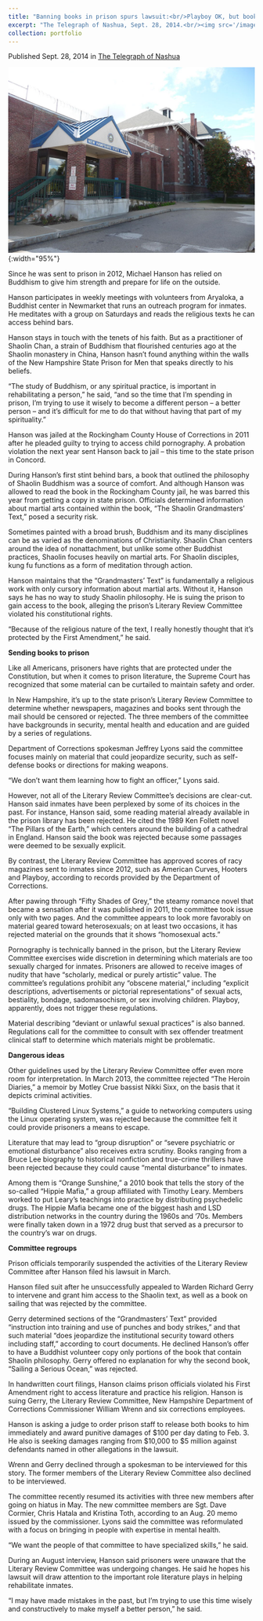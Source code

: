 ```yaml
---
title: "Banning books in prison spurs lawsuit:<br/>Playboy OK, but books on Buddhism and sailing rejected"
excerpt: "The Telegraph of Nashua, Sept. 28, 2014.<br/><img src='/images/nhstateprison.jpg'>"
collection: portfolio
---
```

Published Sept. 28, 2014 in [The Telegraph of Nashua](http://www.nashuatelegraph.com/news/local-news/2014/09/28/banning-books-in-prison-spurs-lawsuit-playboy-ok-but-books-on-buddhism-and-sailing-rejected/)

![alt text](/images/nhstateprison_full.jpg "New Hampshire State Prison For Men"){:width="95%"}

Since he was sent to prison in 2012, Michael Hanson has relied on Buddhism to give him strength and prepare for life on the outside.

Hanson participates in weekly meetings with volunteers from Aryaloka, a Buddhist center in Newmarket that runs an outreach program for inmates. He meditates with a group on Saturdays and reads the religious texts he can access behind bars.

Hanson stays in touch with the tenets of his faith. But as a practitioner of Shaolin Chan, a strain of Buddhism that flourished centuries ago at the Shaolin monastery in China, Hanson hasn’t found anything within the walls of the New Hampshire State Prison for Men that speaks directly to his beliefs.

“The study of Buddhism, or any spiritual practice, is important in rehabilitating a person,” he said, “and so the time that I’m spending in prison, I’m trying to use it wisely to become a different person – a better person – and it’s difficult for me to do that without having that part of my spirituality.”

Hanson was jailed at the Rockingham County House of Corrections in 2011 after he pleaded guilty to trying to access child pornography. A probation violation the next year sent Hanson back to jail – this time to the state prison in Concord.

During Hanson’s first stint behind bars, a book that outlined the philosophy of Shaolin Buddhism was a source of comfort. And although Hanson was allowed to read the book in the Rockingham County jail, he was barred this year from getting a copy in state prison. Officials determined information about martial arts contained within the book, “The Shaolin Grandmasters’ Text,” posed a security risk.

Sometimes painted with a broad brush, Buddhism and its many disciplines can be as varied as the denominations of Christianity. Shaolin Chan centers around the idea of nonattachment, but unlike some other Buddhist practices, Shaolin focuses heavily on martial arts. For Shaolin disciples, kung fu functions as a form of meditation through action.

Hanson maintains that the “Grandmasters’ Text” is fundamentally a religious work with only cursory information about martial arts. Without it, Hanson says he has no way to study Shaolin philosophy. He is suing the prison to gain access to the book, alleging the prison’s Literary Review Committee violated his constitutional rights.

“Because of the religious nature of the text, I really honestly thought that it’s protected by the First Amendment,” he said.

**Sending books to prison**

Like all Americans, prisoners have rights that are protected under the Constitution, but when it comes to prison literature, the Supreme Court has recognized that some material can be curtailed to maintain safety and order.

In New Hampshire, it’s up to the state prison’s Literary Review Committee to determine whether newspapers, magazines and books sent through the mail should be censored or rejected. The three members of the committee have backgrounds in security, mental health and education and are guided by a series of regulations.

Department of Corrections spokesman Jeffrey Lyons said the committee focuses mainly on material that could jeopardize security, such as self-defense books or directions for making weapons.

“We don’t want them learning how to fight an officer,” Lyons said.

However, not all of the Literary Review Committee’s decisions are clear-cut. Hanson said inmates have been perplexed by some of its choices in the past. For instance, Hanson said, some reading material already available in the prison library has been rejected. He cited the 1989 Ken Follett novel “The Pillars of the Earth,” which centers around the building of a cathedral in England. Hanson said the book was rejected because some passages were deemed to be sexually explicit.

By contrast, the Literary Review Committee has approved scores of racy magazines sent to inmates since 2012, such as American Curves, Hooters and Playboy, according to records provided by the Department of Corrections.

After pawing through “Fifty Shades of Grey,” the steamy romance novel that became a sensation after it was published in 2011, the committee took issue only with two pages. And the committee appears to look more favorably on material geared toward heterosexuals; on at least two occasions, it has rejected material on the grounds that it shows “homosexual acts.”

Pornography is technically banned in the prison, but the Literary Review Committee exercises wide discretion in determining which materials are too sexually charged for inmates. Prisoners are allowed to receive images of nudity that have “scholarly, medical or purely artistic” value. The committee’s regulations prohibit any “obscene material,” including “explicit descriptions, advertisements or pictorial representations” of sexual acts, bestiality, bondage, sadomasochism, or sex involving children. Playboy, apparently, does not trigger these regulations.

Material describing “deviant or unlawful sexual practices” is also banned. Regulations call for the committee to consult with sex offender treatment clinical staff to determine which materials might be problematic.

**Dangerous ideas**

Other guidelines used by the Literary Review Committee offer even more room for interpretation. In March 2013, the committee rejected “The Heroin Diaries,” a memoir by Motley Crue bassist Nikki Sixx, on the basis that it depicts criminal activities.

“Building Clustered Linux Systems,” a guide to networking computers using the Linux operating system, was rejected because the committee felt it could provide prisoners a means to escape.

Literature that may lead to “group disruption” or “severe psychiatric or emotional disturbance” also receives extra scrutiny. Books ranging from a Bruce Lee biography to historical nonfiction and true-crime thrillers have been rejected because they could cause “mental disturbance” to inmates.

Among them is “Orange Sunshine,” a 2010 book that tells the story of the so-called “Hippie Mafia,” a group affiliated with Timothy Leary. Members worked to put Leary’s teachings into practice by distributing psychedelic drugs. The Hippie Mafia became one of the biggest hash and LSD distribution networks in the country during the 1960s and ’70s. Members were finally taken down in a 1972 drug bust that served as a precursor to the country’s war on drugs.

**Committee regroups**

Prison officials temporarily suspended the activities of the Literary Review Committee after Hanson filed his lawsuit in March.

Hanson filed suit after he unsuccessfully appealed to Warden Richard Gerry to intervene and grant him access to the Shaolin text, as well as a book on sailing that was rejected by the committee.

Gerry determined sections of the “Grandmasters’ Text” provided “instruction into training and use of punches and body strikes,” and that such material “does jeopardize the institutional security toward others including staff,” according to court documents. He declined Hanson’s offer to have a Buddhist volunteer copy only portions of the book that contain Shaolin philosophy. Gerry offered no explanation for why the second book, “Sailing a Serious Ocean,” was rejected.

In handwritten court filings, Hanson claims prison officials violated his First Amendment right to access literature and practice his religion. Hanson is suing Gerry, the Literary Review Committee, New Hampshire Department of Corrections Commissioner William Wrenn and six corrections employees.

Hanson is asking a judge to order prison staff to release both books to him immediately and award punitive damages of $100 per day dating to Feb. 3. He also is seeking damages ranging from $10,000 to $5 million against defendants named in other allegations in the lawsuit.

Wrenn and Gerry declined through a spokesman to be interviewed for this story. The former members of the Literary Review Committee also declined to be interviewed.

The committee recently resumed its activities with three new members after going on hiatus in May. The new committee members are Sgt. Dave Cormier, Chris Hatala and Kristina Toth, according to an Aug. 20 memo issued by the commissioner. Lyons said the committee was reformulated with a focus on bringing in people with expertise in mental health.

“We want the people of that committee to have specialized skills,” he said.

During an August interview, Hanson said prisoners were unaware that the Literary Review Committee was undergoing changes. He said he hopes his lawsuit will draw attention to the important role literature plays in helping rehabilitate inmates.

“I may have made mistakes in the past, but I’m trying to use this time wisely and constructively to make myself a better person,” he said.
